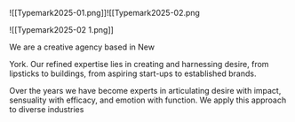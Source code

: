 ![[Typemark2025-01.png]]![[Typemark2025-02.png

![[Typemark2025-02 1.png]]

We are a creative agency based in New

York. Our refined expertise lies in creating and harnessing desire, from lipsticks to buildings, from aspiring start-ups to established brands.

Over the years we have become experts in articulating desire with impact, sensuality with efficacy, and emotion with function. We apply this approach to diverse industries